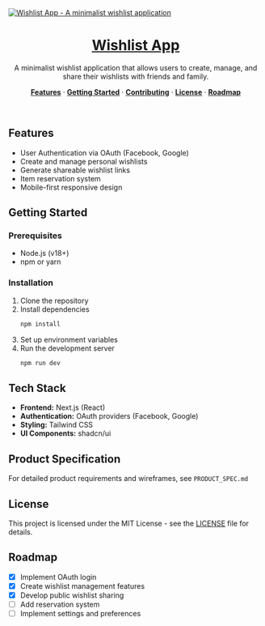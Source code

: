 <a href="https://demo-nextjs-with-supabase.vercel.app/">
  <img alt="Wishlist App - A minimalist wishlist application" src="https://demo-nextjs-with-supabase.vercel.app/opengraph-image.png">
  <h1 align="center">Wishlist App</h1>
</a>

<p align="center">
 A minimalist wishlist application that allows users to create, manage, and share their wishlists with friends and family.
</p>

<p align="center">
  <a href="#features"><strong>Features</strong></a> ·
  <a href="#getting-started"><strong>Getting Started</strong></a> ·
  <a href="#contributing"><strong>Contributing</strong></a> ·
  <a href="#license"><strong>License</strong></a> ·
  <a href="#roadmap"><strong>Roadmap</strong></a>
</p>
<br/>

## Features

- User Authentication via OAuth (Facebook, Google)
- Create and manage personal wishlists
- Generate shareable wishlist links
- Item reservation system
- Mobile-first responsive design

## Getting Started

### Prerequisites

- Node.js (v18+)
- npm or yarn

### Installation

1. Clone the repository
2. Install dependencies
   ```bash
   npm install
   ```
3. Set up environment variables
4. Run the development server
   ```bash
   npm run dev
   ```

## Tech Stack

- **Frontend:** Next.js (React)
- **Authentication:** OAuth providers (Facebook, Google)
- **Styling:** Tailwind CSS
- **UI Components:** shadcn/ui

## Product Specification

For detailed product requirements and wireframes, see `PRODUCT_SPEC.md`

## License

This project is licensed under the MIT License - see the [LICENSE](LICENSE) file for details.

## Roadmap

- [X] Implement OAuth login
- [X] Create wishlist management features
- [X] Develop public wishlist sharing
- [ ] Add reservation system
- [ ] Implement settings and preferences
